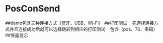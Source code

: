 # PosConSend
##demo包含三种连接方式（蓝牙、USB、Wi-Fi）
##打印测试
    先选择连接方式并且连接成功后就可以选择跳转到相应的打印测试
    包含（pos、76、条码）
##界面显示

